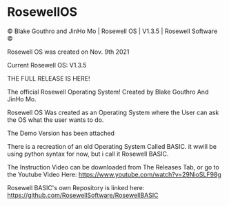 # RosewellOS
© Blake Gouthro and JinHo Mo | Rosewell OS | V1.3.5 | Rosewell Software ©

Rosewell OS was created on Nov. 9th 2021

Current Rosewell OS: V1.3.5

THE FULL RELEASE IS HERE!


The official Rosewell Operating System! Created by Blake Gouthro And JinHo Mo.

Rosewell OS Was created as an Operating System where the User can ask the OS what the user wants to do.

The Demo Version has been attached

There is a recreation of an old Operating System Called BASIC.
it wwill be using python syntax for now, but i call it Rosewell BASIC.

The Instruction Video can be downloaded from The Releases Tab, or go to the Youtube Video Here: https://www.youtube.com/watch?v=29NioSLF98g

Rosewell BASIC's own Repository is linked here: https://github.com/RosewellSoftware/RosewellBASIC
